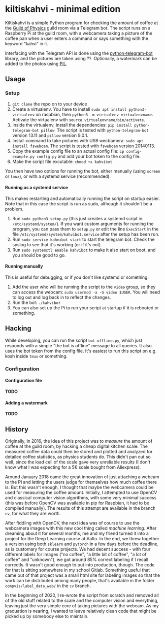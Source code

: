 # kiltiskahvi - minimal edition

Kiltiskahvi is a simple Python program for checking the amount of coffee at the
[Guild of Physics](http://www.fyysikkokilta.fi/) guild room via a Telegram bot.
The script runs on a Raspberry Pi at the guild room, with a webcamera taking a
picture of the coffee pan when a user enters a command or says something with
the keyword "kahvi" in it.

Interfacing with the Telegram API is done using the
[python-telegram-bot](https://github.com/python-telegram-bot/python-telegram-bot)
library, and the pictures are taken using ??. Optionally, a watermark can be added to the photos using [PIL](https://pillow.readthedocs.io/en/stable/).


## Usage
### Setup

1. `git clone` the repo on to your device
1. Create a virtualenv. You have to install `sudo apt install python3-virtualenv` on raspbian, then `python3 -m virtualenv virtualenvname`. Activate the virtualenv with `source virtualenvname/bin/activate`.
1. Inside the virtualenv, install the dependencies: `pip install python-telegram-bot pillow`. The script is tested with `python-telegram-bot` version 13.11 and `pillow` version 9.0.1.
1. Install command to take pictures with USB wecbamera: `sudo apt install fswebcam`. The script is tested with `fswebcam` version 20140113.
1. Copy the example config file to an actual config file: `cp config-example.py config.py` and add your bot token to the config file.
1. Make the script file excutable: `chmod +x kahvibot`

You then have two options for running the bot, either manually (using `screen` or `tmux`), or with a systemd service (recommended).

#### Running as a systemd service
This makes restarting and automatically running the script on startup easier.
Note that in this case the script is run as sudo, although it shouldn't be a
problem.

1. Run `sudo python3 setup.py` (this just creates a systemd script in `/etc/systemd/system/`). If you want custom arguments for running the program, you can pass them to `setup.py` or edit the line `ExecStart` in the file `/etc/systemd/system/kahvibot.service` after the setup has been run.
1. Run `sudo service kahvibot start` to start the telegram bot. Check the syslog to see that it's working (or if it's not).
1. Run `sudo systemctl enable kahvibot` to make it also start on boot, and you should be good to go.

#### Running manually
This is useful for debugging, or if you don't like systemd or something.

1. Add the user who will be running the script to the `video` group, so they can access the webcam: `sudo usermod -a -G video $USER`. You will need to log out and log back in to reflect the changes.
1. Run the bot: `./kahvibot`
1. You can also set up the Pi to run your script at startup if it is rebooted or something.


## Hacking

While developing, you can run the script `bot-offline.py`, which just responds with a simple "the bot is offline" message to all queries. It also uses the bot token from the config file. It's easiest to run this script on e.g. kosh inside `tmux` or something.

### Configuration
#### Configuration file
**TODO**


#### Adding a watermark
**TODO**


## History

Originally, in 2016, the idea of this project was to _measure_ the amount of
coffee at the guild room, by hacking a cheap digital kitchen scale. The
measured coffee data could then be stored and plotted and analyzed for detailed
coffee statistics, as physics students do. This didn't pan out so well, since
the load cell of the scale gave very unreliable results (I don't know what I
was expecting for a 5€ scale bought from Aliexpress).

Around January 2018 came the great innovation of just attaching a webcam to the
Pi and letting the users judge for themselves how much coffee there is. But
this wasn't enough, I thought that maybe the webcamera could be used for
measuring the coffee amount.  Initially, I attempted to use OpenCV and
classical computer vision algorithms, with some very minimal success (this was
before OpenCV was available in pip for Raspbian, it had to be compiled
manually). The results of this attempt are available in the branch `cv`, for
what they are worth.

After fiddling with OpenCV, the next idea was of course to use the webcamera
images with this new cool thing called _machine learning_. After dreaming about
it for several months, me and my friend turned it into a project for the Deep
Learning course at Aalto. In the end, we threw together a version using both
`sklearn` and `pytorch` in a few days before the deadline, as is customary for
course projects. We had decent success - with four different labels for images
("no coffee", "a little bit of coffee", "a lot of coffee" and "unknown"), we
got around 85% correct labeling if I recall correctly. It wasn't good enough to
put into production, though. The code for that is sitting somewhere in my
school Gitlab. Something useful that came out of that project was a small html
site for labeling images so that the work can be distributed among many people,
that's available in the folder `compvis/label_data_web/` in the `cv` branch.

In the beginning of 2020, I re-wrote the script from scratch and removed all of
the old stuff related to the scale and the computer vision and everything,
leaving just the very simple core of taking pictures with the webcam. As my
graduation is nearing, I wanted to leave relatively clean code that might be
picked up by somebody else to maintain.
